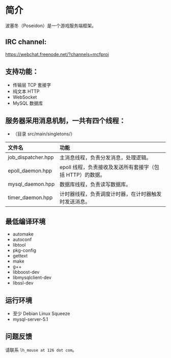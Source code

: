 # 简介

波塞冬（Poseidon）是一个游戏服务端框架。

## IRC channel:
https://webchat.freenode.net/?channels=mcfproj

## 支持功能：
- 传输层 TCP 套接字
- 纯文本 HTTP
- WebSocket
- MySQL 数据库

## 服务器采用消息机制，一共有四个线程：
- （目录 src/main/singletons/）

文件名 | 功能
:-- | :--
job_dispatcher.hpp | 主消息线程，负责分发消息，处理逻辑。
epoll_daemon.hpp | epoll 线程，负责接收及发送所有套接字（包括 HTTP）的数据。
mysql_daemon.hpp | 数据库线程，负责读写数据库。
timer_daemon.hpp | 计时器线程，负责调度计时器，在计时器触发时发送消息。

## 最低编译环境
- automake
- autoconf
- libtool
- pkg-config
- gettext
- make
- g++
- libboost-dev
- libmysqlclient-dev 
- libssl-dev

## 运行环境
- 至少 Debian Linux Squeeze
- mysql-server-5.1

## 问题反馈
请联系 ```lh_mouse at 126 dot com```。
